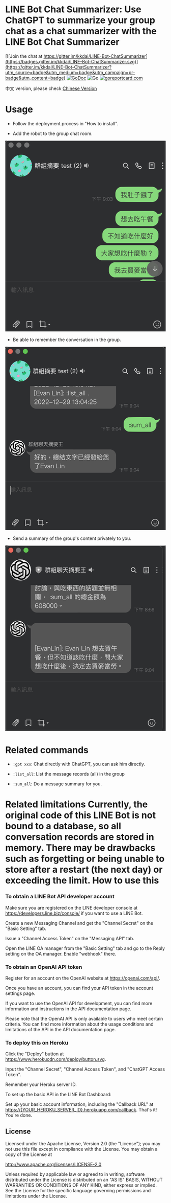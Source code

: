 LINE Bot Chat Summarizer: Use ChatGPT to summarize your group chat as a chat summarizer with the LINE Bot Chat Summarizer
==============

[![Join the chat at https://gitter.im/kkdai/LINE-Bot-ChatSummarizer](https://badges.gitter.im/kkdai/LINE-Bot-ChatSummarizer.svg)](https://gitter.im/kkdai/LINE-Bot-ChatSummarizer?utm_source=badge&utm_medium=badge&utm_campaign=pr-badge&utm_content=badge) [![GoDoc](https://godoc.org/github.com/kkdai/LINE-Bot-ChatSummarizer.svg?status.svg)](https://godoc.org/github.com/kkdai/LINE-Bot-ChatSummarizer)  ![Go](https://github.com/kkdai/LINE-Bot-ChatSummarizer/workflows/Go/badge.svg) [![goreportcard.com](https://goreportcard.com/badge/github.com/kkdai/LINE-Bot-ChatSummarizer)](https://goreportcard.com/report/github.com/kkdai/LineBotTemplate)

中文 version, please check [Chinese Version](README.md)

Usage
=============

- Follow the deployment process in "How to install".

- Add the robot to the group chat room.

![](img/chat_1.png)

- Be able to remember the conversation in the group.

![](img/list_all.png)

- Send a summary of the group's content privately to you.

![](img/sum_all.png)

Related commands
=============

- `:gpt xxx`: Chat directly with ChatGPT, you can ask him directly.

- `:list_all`: List the message records (all) in the group

- `:sum_all`: Do a message summary for you.

Related limitations
Currently, the original code of this LINE Bot is not bound to a database, so all conversation records are stored in memory. There may be drawbacks such as forgetting or being unable to store after a restart (the next day) or exceeding the limit.
How to use this
=============

### To obtain a LINE Bot API developer account

Make sure you are registered on the LINE developer console at <https://developers.line.biz/console/> if you want to use a LINE Bot.

Create a new Messaging Channel and get the "Channel Secret" on the "Basic Setting" tab.

Issue a "Channel Access Token" on the "Messaging API" tab.

Open the LINE OA manager from the "Basic Setting" tab and go to the Reply setting on the OA manager. Enable "webhook" there.

### To obtain an OpenAI API token

Register for an account on the OpenAI website at <https://openai.com/api/>.

Once you have an account, you can find your API token in the account settings page.

If you want to use the OpenAI API for development, you can find more information and instructions in the API documentation page.

Please note that the OpenAI API is only available to users who meet certain criteria. You can find more information about the usage conditions and limitations of the API in the API documentation page.

### To deploy this on Heroku

Click the "Deploy" button at <https://www.herokucdn.com/deploy/button.svg>.

Input the "Channel Secret", "Channel Access Token", and "ChatGPT Access Token".

Remember your Heroku server ID.

To set up the basic API in the LINE Bot Dashboard:

Set up your basic account information, including the "Callback URL" at <https://{YOUR_HEROKU_SERVER_ID}.herokuapp.com/callback>.
That's it! You're done.

License
---------------

Licensed under the Apache License, Version 2.0 (the "License");
you may not use this file except in compliance with the License.
You may obtain a copy of the License at

<http://www.apache.org/licenses/LICENSE-2.0>

Unless required by applicable law or agreed to in writing, software
distributed under the License is distributed on an "AS IS" BASIS,
WITHOUT WARRANTIES OR CONDITIONS OF ANY KIND, either express or implied.
See the License for the specific language governing permissions and
limitations under the License.
